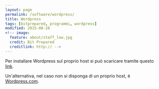 ```yaml
---
layout: page
permalink: /software/wordpress/
title: Wordpress
tags: [bitprepared, programmi, wordpress]
modified: 2015-08-28
<!-- image:
  feature: about/staff_low.jpg
  credit: Bit Prepared
  creditlink: http:// -->
---
```


Per installare Wordpress sul proprio host si può scaricare tramite questo [link](https://wordpress.org/download/). 

Un'alternativa, nel caso non si disponga di un proprio host, è [Wordpress.com](https://wordpress.com/).
